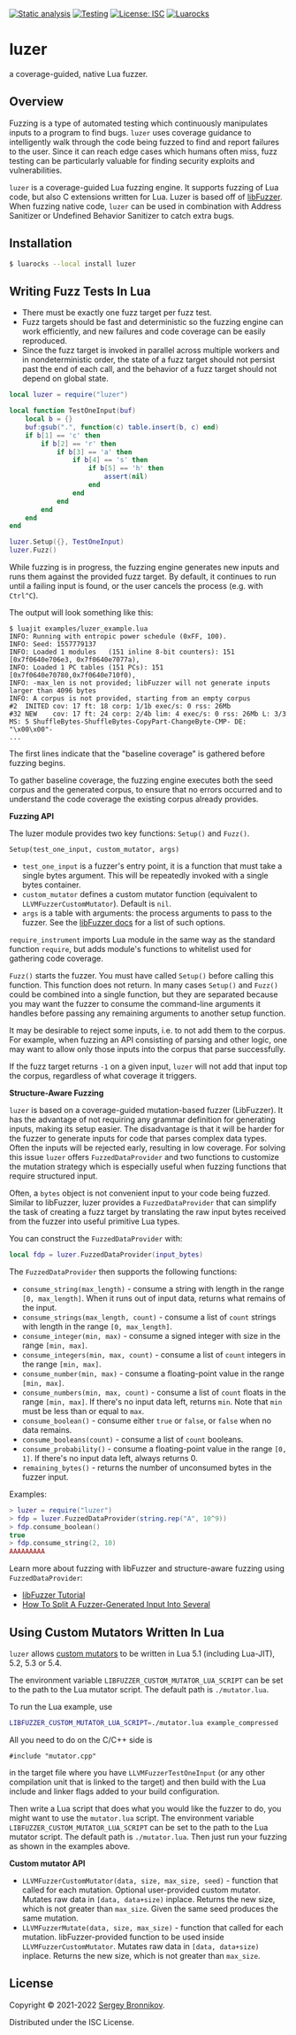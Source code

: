[![Static analysis](https://github.com/ligurio/luzer/actions/workflows/check.yaml/badge.svg)](https://github.com/ligurio/luzer/actions/workflows/check.yaml)
[![Testing](https://github.com/ligurio/luzer/actions/workflows/test.yaml/badge.svg)](https://github.com/ligurio/luzer/actions/workflows/test.yaml)
[![License: ISC](https://img.shields.io/badge/License-ISC-blue.svg)](https://opensource.org/licenses/ISC)
[![Luarocks](https://img.shields.io/luarocks/v/ligurio/luzer/scm-1)](https://luarocks.org/modules/ligurio/luzer)

# luzer

a coverage-guided, native Lua fuzzer.

## Overview

Fuzzing is a type of automated testing which continuously manipulates inputs to
a program to find bugs. `luzer` uses coverage guidance to intelligently walk
through the code being fuzzed to find and report failures to the user. Since it
can reach edge cases which humans often miss, fuzz testing can be particularly
valuable for finding security exploits and vulnerabilities.

`luzer` is a coverage-guided Lua fuzzing engine. It supports fuzzing of Lua
code, but also C extensions written for Lua. Luzer is based off of
[libFuzzer][libfuzzer-url]. When fuzzing native code, `luzer` can be used in
combination with Address Sanitizer or Undefined Behavior Sanitizer to catch
extra bugs.

## Installation

```sh
$ luarocks --local install luzer
```

## Writing Fuzz Tests In Lua

- There must be exactly one fuzz target per fuzz test.
- Fuzz targets should be fast and deterministic so the fuzzing engine can work
  efficiently, and new failures and code coverage can be easily reproduced.
- Since the fuzz target is invoked in parallel across multiple workers and in
  nondeterministic order, the state of a fuzz target should not persist past
  the end of each call, and the behavior of a fuzz target should not depend on
  global state.

```lua
local luzer = require("luzer")

local function TestOneInput(buf)
    local b = {}
    buf:gsub(".", function(c) table.insert(b, c) end)
    if b[1] == 'c' then
        if b[2] == 'r' then
            if b[3] == 'a' then
                if b[4] == 's' then
                    if b[5] == 'h' then
                        assert(nil)
                    end
                end
            end
        end
    end
end

luzer.Setup({}, TestOneInput)
luzer.Fuzz()
```

While fuzzing is in progress, the fuzzing engine generates new inputs and runs
them against the provided fuzz target. By default, it continues to run until a
failing input is found, or the user cancels the process (e.g. with `Ctrl^C`).

The output will look something like this:

```
$ luajit examples/luzer_example.lua
INFO: Running with entropic power schedule (0xFF, 100).
INFO: Seed: 1557779137
INFO: Loaded 1 modules   (151 inline 8-bit counters): 151 [0x7f0640e706e3, 0x7f0640e7077a),
INFO: Loaded 1 PC tables (151 PCs): 151 [0x7f0640e70780,0x7f0640e710f0),
INFO: -max_len is not provided; libFuzzer will not generate inputs larger than 4096 bytes
INFO: A corpus is not provided, starting from an empty corpus
#2	INITED cov: 17 ft: 18 corp: 1/1b exec/s: 0 rss: 26Mb
#32	NEW    cov: 17 ft: 24 corp: 2/4b lim: 4 exec/s: 0 rss: 26Mb L: 3/3 MS: 5 ShuffleBytes-ShuffleBytes-CopyPart-ChangeByte-CMP- DE: "\x00\x00"-
...
```

The first lines indicate that the "baseline coverage" is gathered before
fuzzing begins.

To gather baseline coverage, the fuzzing engine executes both the seed corpus
and the generated corpus, to ensure that no errors occurred and to understand
the code coverage the existing corpus already provides.

**Fuzzing API**

The luzer module provides two key functions: `Setup()` and `Fuzz()`.

`Setup(test_one_input, custom_mutator, args)`
- `test_one_input` is a fuzzer's entry point, it is a function that must take a
  single bytes argument. This will be repeatedly invoked with a single bytes
  container.
- `custom_mutator` defines a custom mutator function (equivalent to
  `LLVMFuzzerCustomMutator`). Default is `nil`.
- `args` is a table with arguments: the process arguments to pass to the
  fuzzer. See the [libFuzzer docs][libfuzzer-options-url] for a list of such
  options.

`require_instrument` imports Lua module in the same way as the standard
function `require`, but adds module's functions to whitelist used for gathering
code coverage.

`Fuzz()` starts the fuzzer. You must have called `Setup()` before calling this
function. This function does not return. In many cases `Setup()` and `Fuzz()`
could be combined into a single function, but they are separated because you
may want the fuzzer to consume the command-line arguments it handles before
passing any remaining arguments to another setup function.

It may be desirable to reject some inputs, i.e. to not add them to the corpus.
For example, when fuzzing an API consisting of parsing and other logic, one may
want to allow only those inputs into the corpus that parse successfully.

If the fuzz target returns `-1` on a given input, `luzer` will not add that
input top the corpus, regardless of what coverage it triggers.

**Structure-Aware Fuzzing**

`luzer` is based on a coverage-guided mutation-based fuzzer (LibFuzzer). It has
the advantage of not requiring any grammar definition for generating inputs,
making its setup easier. The disadvantage is that it will be harder for the
fuzzer to generate inputs for code that parses complex data types. Often the
inputs will be rejected early, resulting in low coverage. For solving this
issue `luzer` offers `FuzzedDataProvider` and two functions to customize the
mutation strategy which is especially useful when fuzzing functions that
require structured input.

Often, a `bytes` object is not convenient input to your code being fuzzed.
Similar to libFuzzer, luzer provides a `FuzzedDataProvider` that can simplify the
task of creating a fuzz target by translating the raw input bytes received from
the fuzzer into useful primitive Lua types.

You can construct the `FuzzedDataProvider` with:

```lua
local fdp = luzer.FuzzedDataProvider(input_bytes)
```

The `FuzzedDataProvider` then supports the following functions:

- `consume_string(max_length)` - consume a string with length in the range `[0,
  max_length]`. When it runs out of input data, returns what remains of the input.
- `consume_strings(max_length, count)` - consume a list of `count` strings with
  length in the range `[0, max_length]`.
- `consume_integer(min, max)` - consume a signed integer with size in the range
  `[min, max]`.
- `consume_integers(min, max, count)` - consume a list of `count` integers in the
  range `[min, max]`.
- `consume_number(min, max)` - consume a floating-point value in the range
  `[min, max]`.
- `consume_numbers(min, max, count)` - consume a list of `count` floats in the
  range `[min, max]`. If there's no input data left, returns `min`. Note that
  `min` must be less than or equal to `max`.
- `consume_boolean()` - consume either `true` or `false`, or `false` when no
  data remains.
- `consume_booleans(count)` - consume a list of `count` booleans.
- `consume_probability()` - consume a floating-point value in the range `[0, 1]`.
  If there's no input data left, always returns 0.
- `remaining_bytes()` - returns the number of unconsumed bytes in the fuzzer
  input.

Examples:

```lua
> luzer = require("luzer")
> fdp = luzer.FuzzedDataProvider(string.rep("A", 10^9))
> fdp.consume_boolean()
true
> fdp.consume_string(2, 10)
AAAAAAAAA
```

Learn more about fuzzing with libFuzzer and structure-aware fuzzing using
`FuzzedDataProvider`:

- [libFuzzer Tutorial][libfuzzer-tutorial-url]
- [How To Split A Fuzzer-Generated Input Into Several ][split-inputs-url]

## Using Custom Mutators Written In Lua

`luzer` allows [custom mutators][libfuzzer-mutators-url] to be written in Lua 5.1
(including Lua-JIT), 5.2, 5.3 or 5.4.

The environment variable `LIBFUZZER_CUSTOM_MUTATOR_LUA_SCRIPT` can be set to
the path to the Lua mutator script. The default path is
`./mutator.lua`.

To run the Lua example, use

```sh
LIBFUZZER_CUSTOM_MUTATOR_LUA_SCRIPT=./mutator.lua example_compressed
```

All you need to do on the C/C++ side is

```
#include "mutator.cpp"
```

in the target file where you have `LLVMFuzzerTestOneInput` (or any other
compilation unit that is linked to the target) and then build with the Lua
include and linker flags added to your build configuration.

Then write a Lua script that does what you would like the fuzzer to do, you
might want to use the `mutator.lua` script. The environment variable
`LIBFUZZER_CUSTOM_MUTATOR_LUA_SCRIPT` can be set to the path to the Lua mutator
script. The default path is `./mutator.lua`. Then just run your fuzzing as
shown in the examples above.

**Custom mutator API**

- `LLVMFuzzerCustomMutator(data, size, max_size, seed)` - function that called
  for each mutation. Optional user-provided custom mutator. Mutates raw data in
  `[data, data+size)` inplace. Returns the new size, which is not greater than
  `max_size`. Given the same seed produces the same mutation.
- `LLVMFuzzerMutate(data, size, max_size)` - function that called for each
  mutation. libFuzzer-provided function to be used inside
  `LLVMFuzzerCustomMutator`. Mutates raw data in `[data, data+size)` inplace.
  Returns the new size, which is not greater than `max_size`.

## License

Copyright © 2021-2022 [Sergey Bronnikov][bronevichok-url].

Distributed under the ISC License.

[libfuzzer-url]: https://llvm.org/docs/LibFuzzer.html
[libfuzzer-options-url]: https://llvm.org/docs/LibFuzzer.html#options
[libfuzzer-mutators-url]: https://github.com/google/fuzzing/blob/master/docs/structure-aware-fuzzing.md
[libfuzzer-tutorial-url]: https://github.com/google/fuzzing/blob/master/tutorial/libFuzzerTutorial.md
[split-inputs-url]: https://github.com/google/fuzzing/blob/master/docs/split-inputs.md
[bronevichok-url]: https://bronevichok.ru/
